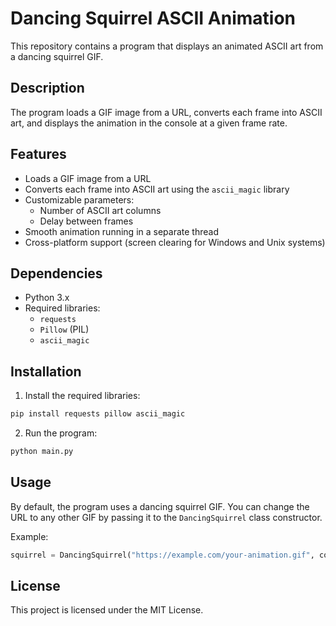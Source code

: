 # Dancing Squirrel ASCII Animation  

This repository contains a program that displays an animated ASCII art from a dancing squirrel GIF.  

## Description  

The program loads a GIF image from a URL, converts each frame into ASCII art, and displays the animation in the console at a given frame rate.  

## Features  

- Loads a GIF image from a URL  
- Converts each frame into ASCII art using the `ascii_magic` library  
- Customizable parameters:  
  - Number of ASCII art columns  
  - Delay between frames  
- Smooth animation running in a separate thread  
- Cross-platform support (screen clearing for Windows and Unix systems)  

## Dependencies  

- Python 3.x  
- Required libraries:  
  - `requests`  
  - `Pillow` (PIL)  
  - `ascii_magic`  

## Installation  

1. Install the required libraries:  
```bash
pip install requests pillow ascii_magic
```  

2. Run the program:  
```bash
python main.py
```  

## Usage  

By default, the program uses a dancing squirrel GIF. You can change the URL to any other GIF by passing it to the `DancingSquirrel` class constructor.  

Example:  
```python
squirrel = DancingSquirrel("https://example.com/your-animation.gif", columns=120, frame_delay=0.05)
```  

## License  

This project is licensed under the MIT License.
